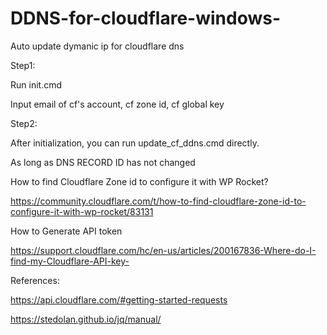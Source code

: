 # DDNS-for-cloudflare-windows-
Auto update dymanic ip for cloudflare dns

Step1:

Run init.cmd

Input email of cf's account, cf zone id, cf global key

Step2:

After initialization, you can run update_cf_ddns.cmd directly.

As long as DNS RECORD ID has not changed

How to find Cloudflare Zone id to configure it with WP Rocket?

https://community.cloudflare.com/t/how-to-find-cloudflare-zone-id-to-configure-it-with-wp-rocket/83131

How to Generate API token

https://support.cloudflare.com/hc/en-us/articles/200167836-Where-do-I-find-my-Cloudflare-API-key-

References:

https://api.cloudflare.com/#getting-started-requests

https://stedolan.github.io/jq/manual/
